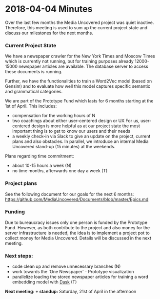 # 2018-04-04 Minutes 

Over the last few months the Media Uncovered project was quiet inactive. Therefore, this meeting is used to sum up the current project state and discuss our milestones for the next months.

### Current Project State

We have a newspaper crawler for the New York Times and Moscow Times which is currently not running, but for training purposes already 12000-15000 newspaper articles are available. The database server to access these documents is running.

Further, we have the functionalities to train a Word2Vec model (based on Gensim) and to evaluate how well this model captures specific semantic and grammatical categories.

We are part of the Prototype Fund which lasts for 6 months starting at the 1st of April. This includes:

- compensation for the working hours of N
- two coachings about either user-centered design or UX
  For us, user-centered design is more helpful as at our project state the most important thing is to get to know our users and their needs
- a weekly check-in via Slack to give an update on the project, current plans and also obstacles. In parallel, we introduce an internal Media Uncovered stand-up (15 minutes) at the weekends. 

Plans regarding time commitment:
- about 10-15 hours a week (N)
- no time months, afterwards one day a week (T)




### Project plans

See the following document for our goals for the next 6 months:  https://github.com/MediaUncovered/Documents/blob/master/Epics.md



### Funding

Due to bureaucracy issues only one person is funded by the Prototype Fund. However, as both contribute to the project and also money for the server infrastructure is needed, the idea is to implement a project pot to collect money for Media Uncovered.
Details will be discussed in the next meeting.



### Next steps:

- code clean up and remove unnecessary branches (N)
- work towards the 'One Newspaper' - Prototype
  visualization
- parallelize loading the stored newspaper articles for training a word embedding model with [Dask](https://dask.pydata.org/en/latest) (T)







**Next meeting: + standup:** Saturday, 21st  of April in the afternoon



 